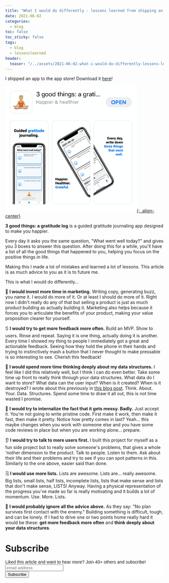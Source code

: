 ```yaml
---
title: "What I would do differently - lessons learned from shipping an app to the app store!" 
date: 2021-06-02
categories:
  - blog
toc: false
toc_sticky: false
tags:
  - blog
  - lessonslearned
header:
  teaser: "/../assets/2021-06-02-what-i-would-do-differently-lessons-learned-app-store/thumbnail.png"
---
```


I shipped an app to the app store! Download it [here](https://apps.apple.com/nl/app/3-good-things-a-gratitude-log/id1569794018?l=en)!

[![](/../assets/2021-06-02-what-i-would-do-differently-lessons-learned-app-store/2021-06-02-11-09-36.png){: .align-center}](https://apps.apple.com/nl/app/3-good-things-a-gratitude-log/id1569794018?l=en)

**3 good things: a gratitude log** is a guided gratitude journaling app designed to make you happier. 

Every day it asks you the same question, "What went well today?" and gives you 3
boxes to answer this question. After doing this for a while, you'll have a list
of all the good things that happened to you, helping you focus on the
positive things in life. 

Making this I made a lot of mistakes and learned a lot of lessons. This article is as much
advice to you as it is to future me.

This is what I would do differently...

<!-- ![](/../assets/2021-06-02-what-i-would-do-differently-lessons-learned-app-store/marketing.png){: .align-center} -->

📣 **I would invest more time in marketing.** Writing copy, generating buzz, you
name it. I would do more of it. Or at least I should do more of it. Right now I
didn't really do any of that but selling a product is just as much product
building as actually building it. Marketing also helps because it forces you to
articulate the benefits of your product, making your value proposition clearer
for yourself.

<!-- ![](/../assets/2021-06-02-what-i-would-do-differently-lessons-learned-app-store/feedback.png){: .align-center} -->

🔃️ **I would try to get more feedback more often.**
Build an MVP. Show to users. Rinse and repeat. Saying it is one thing, actually
doing it is another. Every time I showed my thing to people I immediately got a
great and actionable feedback.  Seeing how they hold the phone in their hands
and trying to instinctively mash a button that I never thought to make pressable
is so interesting to see. Cherish this feedback!

<!-- ![](/../assets/2021-06-02-what-i-would-do-differently-lessons-learned-app-store/data.png){: .align-center} -->

🏡 **I would spend more time thinking deeply about my data structures.**
I feel like I did this relatively well, but I think I can do even better. Take
some time up front to really think through your data structures. What data do I
want to store? What data can the user input?  When is it created? When is it
destroyed?  I wrote about this previously in [this blog post](). Think. About.
Your.  Data. Structures. Spend some time to draw it all out, this is not time
wasted I promise.

<!-- ![](/../assets/2021-06-02-what-i-would-do-differently-lessons-learned-app-store/mess.png){: .align-center} -->

🤯 **I would try to internalize the fact that it gets messy. Badly.** 
Just accept it. You're not going to write pristine code. First make it work,
then make it fast, then make it pretty. Notice how pretty comes in last? Yeah...
this maybe changes when you work with someone else and you have some code
reviews in place but when you are working alone... prepare.

<!-- ![](/../assets/2021-06-02-what-i-would-do-differently-lessons-learned-app-store/users.png){: .align-center} -->

👂 **I would try to talk to more users first.** 
I built this project for myself as a fun side project but to really solve
someone's problems, that gives a whole 'nother dimension to the product. Talk to
people. Listen to them. Ask about their life and their problems and try to see
if you can spot patterns in this. Similarly to the one above, easier said than
done.

<!-- ![](/../assets/2021-06-02-what-i-would-do-differently-lessons-learned-app-store/lists.png){: .align-center} -->

🗒 **I would use more lists.** 
Lists are awesome. Lists are... really awesome. Big lists, small lists, half
lists, incomplete lists, lists that make sense and lists that don't make sense,
LISTS! Anyway. Having a physical representation of the progress you've made so
far is really motivating and it builds a lot of momentum. Use. More. Lists. 

🤡 **I would probably ignore all the advice above.** 
As they say: "No plan survives first contact with the enemy." Building something
is difficult, tough, and can be lonely. If I had to drive one or two points home
really hard it would be these: **get more feedback more often** and **think deeply about your data structures**.

# Subscribe

<!-- Begin Mailchimp Signup Form -->
<link href="//cdn-images.mailchimp.com/embedcode/horizontal-slim-10_7.css" rel="stylesheet" type="text/css">
<style type="text/css">
  #mc_embed_signup{background:#fff; clear:left; font:14px Helvetica,Arial,sans-serif; width:100%;}
  /* Add your own Mailchimp form style overrides in your site stylesheet or in this style block.
     We recommend moving this block and the preceding CSS link to the HEAD of your HTML file. */
</style>
<div id="mc_embed_signup">
<form action="https://gmail.us3.list-manage.com/subscribe/post?u=92fe86c389878585bc87837e8&amp;id=50543deff9" method="post" id="mc-embedded-subscribe-form" name="mc-embedded-subscribe-form" class="validate" target="_blank" novalidate>
    <div id="mc_embed_signup_scroll">
  <label for="mce-EMAIL">Liked this article and want to hear more? Join 40+ others and subscribe!</label>
  <input type="email" value="" name="EMAIL" class="email" id="mce-EMAIL" placeholder="email address" required>
    <!-- real people should not fill this in and expect good things - do not remove this or risk form bot signups-->
    <div style="position: absolute; left: -5000px;" aria-hidden="true"><input type="text" name="b_92fe86c389878585bc87837e8_50543deff9" tabindex="-1" value=""></div>
    <div class="clear"><input type="submit" value="Subscribe" name="subscribe" id="mc-embedded-subscribe" class="button"></div>
    </div>
</form>
</div>
<!--End mc_embed_signup-->
